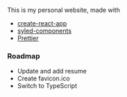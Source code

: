 This is my personal website, made with

* [create-react-app](https://github.com/facebook/create-react-app)
* [syled-components](https://www.styled-components.com/)
* [Prettier](https://prettier.io/)

### Roadmap

* Update and add resume
* Create favicon.ico
* Switch to TypeScript
